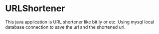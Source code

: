 # URLShortener

This java application is URL shortener like bit.ly or etc. Using mysql local database connection to save the url and the shortened url.
